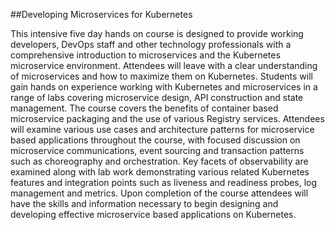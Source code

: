 ##Developing Microservices for Kubernetes

This intensive five day hands on course is designed to provide working developers, DevOps staff and other technology professionals with a comprehensive introduction to microservices and the Kubernetes microservice environment. Attendees will leave with a clear understanding of microservices and how to maximize them on Kubernetes. Students will gain hands on experience working with Kubernetes and microservices in a range of labs covering microservice design, API construction and state management.
The course covers the benefits of container based microservice packaging and the use of various Registry services. Attendees will examine various use cases and architecture patterns for microservice based applications throughout the course, with focused discussion on microservice communications, event sourcing and transaction patterns such as choreography and orchestration. Key facets of observability are examined along with lab work demonstrating various related Kubernetes features and integration points such as liveness and readiness probes, log management and metrics. Upon completion of the course attendees will have the skills and information necessary to begin designing and developing effective microservice based applications on Kubernetes.

